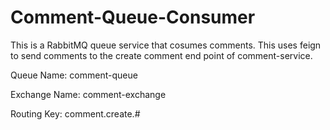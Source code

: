 # Comment-Queue-Consumer

This is a RabbitMQ queue service that cosumes comments.
This uses feign to send comments to the create comment end point of comment-service.

Queue Name: comment-queue

Exchange Name: comment-exchange

Routing Key: comment.create.#
